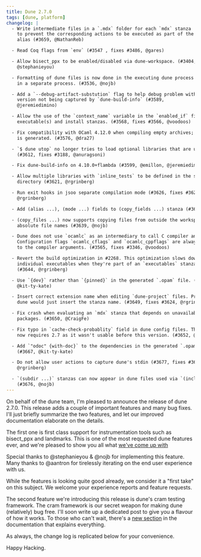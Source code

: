 ```yaml
---
title: Dune 2.7.0
tags: [dune, platform]
changelog: |
  - Write intermediate files in a `.mdx` folder for each `mdx` stanza
    to prevent the corresponding actions to be executed as part of the `@all`
    alias (#3659, @NathanReb)

  - Read Coq flags from `env` (#3547 , fixes #3486, @gares)

  - Allow bisect_ppx to be enabled/disabled via dune-workspace. (#3404,
    @stephanieyou)

  - Formatting of dune files is now done in the executing dune process instead of
    in a separate process. (#3536, @nojb)

  - Add a `--debug-artifact-substution` flag to help debug problem with
    version not being captured by `dune-build-info` (#3589,
    @jeremiedimino)

  - Allow the use of the `context_name` variable in the `enabled_if` fields of
    executable(s) and install stanzas. (#3568, fixes #3566, @voodoos)

  - Fix compatibility with OCaml 4.12.0 when compiling empty archives; no .a file
    is generated. (#3576, @dra27)

  - `$ dune utop` no longer tries to load optional libraries that are unavailable
    (#3612, fixes #3188, @anuragsoni)

  - Fix dune-build-info on 4.10.0+flambda (#3599, @emillon, @jeremiedimino).

  - Allow multiple libraries with `inline_tests` to be defined in the same
    directory (#3621, @rgrinberg)

  - Run exit hooks in jsoo separate compilation mode (#3626, fixes #3622,
    @rgrinberg)

  - Add (alias ...), (mode ...) fields to (copy_fields ...) stanza (#3631, @nojb)

  - (copy_files ...) now supports copying files from outside the workspace using
    absolute file names (#3639, @nojb)

  - Dune does not use `ocamlc` as an intermediary to call C compiler anymore.
    Configuration flags `ocamlc_cflags` and `ocamlc_cppflags` are always prepended
    to the compiler arguments. (#3565, fixes #3346, @voodoos)

  - Revert the build optimization in #2268. This optimization slows down building
    individual executables when they're part of an `executables` stanza group
    (#3644, @rgrinberg)

  - Use `{dev}` rather than `{pinned}` in the generated `.opam` file. (#3647,
    @kit-ty-kate)

  - Insert correct extension name when editing `dune-project` files. Previously,
    dune would just insert the stanza name. (#3649, fixes #3624, @rgrinberg)

  - Fix crash when evaluating an `mdx` stanza that depends on unavailable
    packages. (#3650, @CraigFe)

  - Fix typo in `cache-check-probablity` field in dune config files. This field
    now requires 2.7 as it wasn't usable before this version. (#3652, @edwintorok)

  - Add `"odoc" {with-doc}` to the dependencies in the generated `.opam` files.
    (#3667, @kit-ty-kate)

  - Do not allow user actions to capture dune's stdin (#3677, fixes #3672,
    @rgrinberg)

  - `(subdir ...)` stanzas can now appear in dune files used via `(include ...)`.
    (#3676, @nojb)
---
```


On behalf of the dune team, I'm pleased to announce the release of dune 2.7.0.
This release adds a couple of important features and many bug fixes. I'll just briefly summarize the two features, and let our improved documentation elaborate on the details.

The first one is first class support for instrumentation tools such as bisect_ppx and landmarks. This is one of the most requested dune features ever, and we're pleased to show you all what [we've come up with](https://dune.readthedocs.io/en/latest/instrumentation.html)

Special thanks to @stephanieyou & @nojb for implementing this feature. Many thanks to @aantron for tirelessly iterating on the end user experience with us.

While the features is looking quite good already, we consider it a "first take" on this subject. We welcome your experience reports and feature requests.

The second feature we're introducing this release is dune's cram testing framework. The cram framework is our secret weapon for making dune (relatively) bug free. I'll soon write up a dedicated post to give you a flavour of how it works. To those who can't wait, there's a [new section](https://dune.readthedocs.io/en/latest/tests.html#cram-tests) in the documentation that explains everything.

As always, the change log is replicated below for your convenience.

Happy Hacking.

